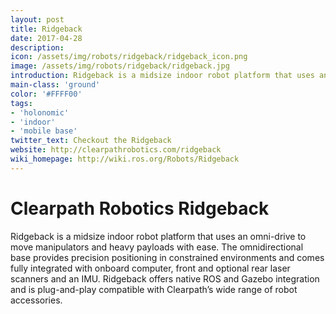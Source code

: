 ```yaml
---
layout: post
title: Ridgeback
date: 2017-04-28
description:
icon: /assets/img/robots/ridgeback/ridgeback_icon.png
image: /assets/img/robots/ridgeback/ridgeback.jpg
introduction: Ridgeback is a midsize indoor robot platform that uses an omni-drive to move manipulators and heavy payloads with ease.
main-class: 'ground'
color: '#FFFF00'
tags:
- 'holonomic'
- 'indoor'
- 'mobile base'
twitter_text: Checkout the Ridgeback
website: http://clearpathrobotics.com/ridgeback
wiki_homepage: http://wiki.ros.org/Robots/Ridgeback
---
```


# Clearpath Robotics Ridgeback

Ridgeback is a midsize indoor robot platform that uses an omni-drive to move manipulators and heavy payloads with ease.
The omnidirectional base provides precision positioning in constrained environments and comes fully integrated with onboard computer, front and optional rear laser scanners and an IMU.
Ridgeback offers native ROS and Gazebo integration and is plug-and-play compatible with Clearpath’s wide range of robot accessories.
